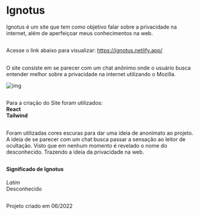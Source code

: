 <h1> <b> Ignotus </b> </h1>


Ignotus é um site que tem como objetivo falar sobre a privacidade na internet, além de aperfeiçoar meus conhecimentos na web.
##
Acesse o link abaixo para visualizar:
https://ignotus.netlify.app/
##

O site consiste em se parecer com um chat anônimo onde o usuário busca entender melhor sobre a privacidade na internet utilizando o Mozilla.

![img](https://cdn.discordapp.com/attachments/222437767865565195/988917377062297640/ignotus1.PNG)

##


Para a criação do Site foram utilizados: </br>
<b> React </b> </br>
<b> Tailwind </b>

##

Foram utilizadas cores escuras para dar uma ideia de anonimato ao projeto. A ideia de se parecer com um chat busca passar a sensação ao leitor de ocultação. Visto que em nenhum momento é revelado o nome do desconhecido. Trazendo a ideia da privacidade na web.

##

<h4> Significado de Ignotus </h4>
<em>Latim</em> </br>
Desconhecido

##

Projeto criado em 06/2022
